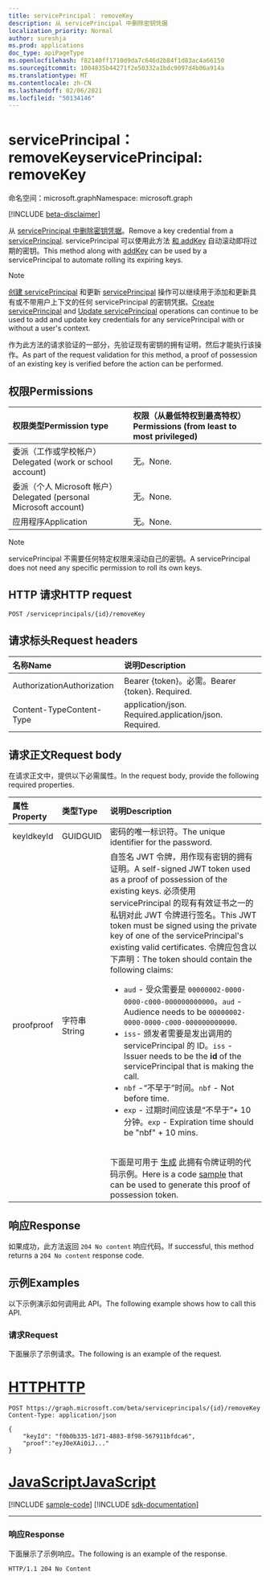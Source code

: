 ```yaml
---
title: servicePrincipal： removeKey
description: 从 servicePrincipal 中删除密钥凭据
localization_priority: Normal
author: sureshja
ms.prod: applications
doc_type: apiPageType
ms.openlocfilehash: f82140ff1710d9da7c646d2b84f1d83ac4a66150
ms.sourcegitcommit: 1004835b44271f2e50332a1bdc9097d4b06a914a
ms.translationtype: MT
ms.contentlocale: zh-CN
ms.lasthandoff: 02/06/2021
ms.locfileid: "50134146"
---
```

# <a name="serviceprincipal-removekey"></a><span data-ttu-id="b2866-103">servicePrincipal： removeKey</span><span class="sxs-lookup"><span data-stu-id="b2866-103">servicePrincipal: removeKey</span></span>

<span data-ttu-id="b2866-104">命名空间：microsoft.graph</span><span class="sxs-lookup"><span data-stu-id="b2866-104">Namespace: microsoft.graph</span></span>

[!INCLUDE [beta-disclaimer](../../includes/beta-disclaimer.md)]

<span data-ttu-id="b2866-105">从 [servicePrincipal 中删除密钥凭据](../resources/serviceprincipal.md)。</span><span class="sxs-lookup"><span data-stu-id="b2866-105">Remove a key credential from a [servicePrincipal](../resources/serviceprincipal.md).</span></span> <span data-ttu-id="b2866-106">servicePrincipal 可以使用此方法 [和 addKey](serviceprincipal-addkey.md) 自动滚动即将过期的密钥。</span><span class="sxs-lookup"><span data-stu-id="b2866-106">This method along with [addKey](serviceprincipal-addkey.md) can be used by a servicePrincipal to automate rolling its expiring keys.</span></span>

> [!NOTE]
> <span data-ttu-id="b2866-107">[创建 servicePrincipal](../api/serviceprincipal-post-serviceprincipals.md) 和更新 [servicePrincipal](../api/serviceprincipal-update.md) 操作可以继续用于添加和更新具有或不带用户上下文的任何 servicePrincipal 的密钥凭据。</span><span class="sxs-lookup"><span data-stu-id="b2866-107">[Create servicePrincipal](../api/serviceprincipal-post-serviceprincipals.md) and [Update servicePrincipal](../api/serviceprincipal-update.md) operations can continue to be used to add and update key credentials for any servicePrincipal with or without a user's context.</span></span>

<span data-ttu-id="b2866-108">作为此方法的请求验证的一部分，先验证现有密钥的拥有证明，然后才能执行该操作。</span><span class="sxs-lookup"><span data-stu-id="b2866-108">As part of the request validation for this method, a proof of possession of an existing key is verified before the action can be performed.</span></span>

## <a name="permissions"></a><span data-ttu-id="b2866-109">权限</span><span class="sxs-lookup"><span data-stu-id="b2866-109">Permissions</span></span>

|<span data-ttu-id="b2866-110">权限类型</span><span class="sxs-lookup"><span data-stu-id="b2866-110">Permission type</span></span>      | <span data-ttu-id="b2866-111">权限（从最低特权到最高特权）</span><span class="sxs-lookup"><span data-stu-id="b2866-111">Permissions (from least to most privileged)</span></span>              |
|:--------------------|:---------------------------------------------------------|
|<span data-ttu-id="b2866-112">委派（工作或学校帐户）</span><span class="sxs-lookup"><span data-stu-id="b2866-112">Delegated (work or school account)</span></span> | <span data-ttu-id="b2866-113">无。</span><span class="sxs-lookup"><span data-stu-id="b2866-113">None.</span></span>  |
|<span data-ttu-id="b2866-114">委派（个人 Microsoft 帐户）</span><span class="sxs-lookup"><span data-stu-id="b2866-114">Delegated (personal Microsoft account)</span></span> | <span data-ttu-id="b2866-115">无。</span><span class="sxs-lookup"><span data-stu-id="b2866-115">None.</span></span>    |
|<span data-ttu-id="b2866-116">应用程序</span><span class="sxs-lookup"><span data-stu-id="b2866-116">Application</span></span> | <span data-ttu-id="b2866-117">无。</span><span class="sxs-lookup"><span data-stu-id="b2866-117">None.</span></span> |

> [!NOTE]
> <span data-ttu-id="b2866-118">servicePrincipal 不需要任何特定权限来滚动自己的密钥。</span><span class="sxs-lookup"><span data-stu-id="b2866-118">A servicePrincipal does not need any specific permission to roll its own keys.</span></span>

## <a name="http-request"></a><span data-ttu-id="b2866-119">HTTP 请求</span><span class="sxs-lookup"><span data-stu-id="b2866-119">HTTP request</span></span>

<!-- { "blockType": "ignored" } -->

```http
POST /serviceprincipals/{id}/removeKey
```

## <a name="request-headers"></a><span data-ttu-id="b2866-120">请求标头</span><span class="sxs-lookup"><span data-stu-id="b2866-120">Request headers</span></span>

| <span data-ttu-id="b2866-121">名称</span><span class="sxs-lookup"><span data-stu-id="b2866-121">Name</span></span>           | <span data-ttu-id="b2866-122">说明</span><span class="sxs-lookup"><span data-stu-id="b2866-122">Description</span></span>                |
|:---------------|:---------------------------|
| <span data-ttu-id="b2866-123">Authorization</span><span class="sxs-lookup"><span data-stu-id="b2866-123">Authorization</span></span>  | <span data-ttu-id="b2866-p102">Bearer {token}。必需。</span><span class="sxs-lookup"><span data-stu-id="b2866-p102">Bearer {token}. Required.</span></span>  |
| <span data-ttu-id="b2866-126">Content-Type</span><span class="sxs-lookup"><span data-stu-id="b2866-126">Content-Type</span></span>   | <span data-ttu-id="b2866-p103">application/json. Required.</span><span class="sxs-lookup"><span data-stu-id="b2866-p103">application/json. Required.</span></span>|

## <a name="request-body"></a><span data-ttu-id="b2866-129">请求正文</span><span class="sxs-lookup"><span data-stu-id="b2866-129">Request body</span></span>

<span data-ttu-id="b2866-130">在请求正文中，提供以下必需属性。</span><span class="sxs-lookup"><span data-stu-id="b2866-130">In the request body, provide the following required properties.</span></span>

| <span data-ttu-id="b2866-131">属性</span><span class="sxs-lookup"><span data-stu-id="b2866-131">Property</span></span>  | <span data-ttu-id="b2866-132">类型</span><span class="sxs-lookup"><span data-stu-id="b2866-132">Type</span></span> | <span data-ttu-id="b2866-133">说明</span><span class="sxs-lookup"><span data-stu-id="b2866-133">Description</span></span>|
|:----------|:-----|:-----------|
| <span data-ttu-id="b2866-134">keyId</span><span class="sxs-lookup"><span data-stu-id="b2866-134">keyId</span></span>     | <span data-ttu-id="b2866-135">GUID</span><span class="sxs-lookup"><span data-stu-id="b2866-135">GUID</span></span> | <span data-ttu-id="b2866-136">密码的唯一标识符。</span><span class="sxs-lookup"><span data-stu-id="b2866-136">The unique identifier for the password.</span></span>|
| <span data-ttu-id="b2866-137">proof</span><span class="sxs-lookup"><span data-stu-id="b2866-137">proof</span></span> | <span data-ttu-id="b2866-138">字符串</span><span class="sxs-lookup"><span data-stu-id="b2866-138">String</span></span> | <span data-ttu-id="b2866-139">自签名 JWT 令牌，用作现有密钥的拥有证明。</span><span class="sxs-lookup"><span data-stu-id="b2866-139">A self-signed JWT token used as a proof of possession of the existing keys.</span></span> <span data-ttu-id="b2866-140">必须使用 servicePrincipal 的现有有效证书之一的私钥对此 JWT 令牌进行签名。</span><span class="sxs-lookup"><span data-stu-id="b2866-140">This JWT token must be signed using the private key of one of the servicePrincipal's existing valid certificates.</span></span> <span data-ttu-id="b2866-141">令牌应包含以下声明：</span><span class="sxs-lookup"><span data-stu-id="b2866-141">The token should contain the following claims:</span></span><ul><li><span data-ttu-id="b2866-142">`aud` - 受众需要是 `00000002-0000-0000-c000-000000000000`。</span><span class="sxs-lookup"><span data-stu-id="b2866-142">`aud` - Audience needs to be `00000002-0000-0000-c000-000000000000`.</span></span></li><li><span data-ttu-id="b2866-143">`iss`- 颁发者需要是发出调用的 servicePrincipal 的 ID。</span><span class="sxs-lookup"><span data-stu-id="b2866-143">`iss` - Issuer needs to be the __id__  of the servicePrincipal that is making the call.</span></span></li><li><span data-ttu-id="b2866-144">`nbf` -“不早于”时间。</span><span class="sxs-lookup"><span data-stu-id="b2866-144">`nbf` - Not before time.</span></span></li><li><span data-ttu-id="b2866-145">`exp` - 过期时间应该是“不早于”+ 10 分钟。</span><span class="sxs-lookup"><span data-stu-id="b2866-145">`exp` - Expiration time should be "nbf" + 10 mins.</span></span></li></ul><br><span data-ttu-id="b2866-146">下面是可用于 [生成](/graph/application-rollkey-prooftoken) 此拥有令牌证明的代码示例。</span><span class="sxs-lookup"><span data-stu-id="b2866-146">Here is a code [sample](/graph/application-rollkey-prooftoken) that can be used to generate this proof of possession token.</span></span>|

## <a name="response"></a><span data-ttu-id="b2866-147">响应</span><span class="sxs-lookup"><span data-stu-id="b2866-147">Response</span></span>

<span data-ttu-id="b2866-148">如果成功，此方法返回 `204 No content` 响应代码。</span><span class="sxs-lookup"><span data-stu-id="b2866-148">If successful, this method returns a `204 No content` response code.</span></span>

## <a name="examples"></a><span data-ttu-id="b2866-149">示例</span><span class="sxs-lookup"><span data-stu-id="b2866-149">Examples</span></span>

<span data-ttu-id="b2866-150">以下示例演示如何调用此 API。</span><span class="sxs-lookup"><span data-stu-id="b2866-150">The following example shows how to call this API.</span></span>

### <a name="request"></a><span data-ttu-id="b2866-151">请求</span><span class="sxs-lookup"><span data-stu-id="b2866-151">Request</span></span>

<span data-ttu-id="b2866-152">下面展示了示例请求。</span><span class="sxs-lookup"><span data-stu-id="b2866-152">The following is an example of the request.</span></span>


# <a name="http"></a>[<span data-ttu-id="b2866-153">HTTP</span><span class="sxs-lookup"><span data-stu-id="b2866-153">HTTP</span></span>](#tab/http)
<!-- {
  "blockType": "request",
  "name": "serviceprincipal_removekey"
}-->

```http
POST https://graph.microsoft.com/beta/serviceprincipals/{id}/removeKey
Content-Type: application/json

{
    "keyId": "f0b0b335-1d71-4883-8f98-567911bfdca6",
    "proof":"eyJ0eXAiOiJ..."
}
```
# <a name="javascript"></a>[<span data-ttu-id="b2866-154">JavaScript</span><span class="sxs-lookup"><span data-stu-id="b2866-154">JavaScript</span></span>](#tab/javascript)
[!INCLUDE [sample-code](../includes/snippets/javascript/serviceprincipal-removekey-javascript-snippets.md)]
[!INCLUDE [sdk-documentation](../includes/snippets/snippets-sdk-documentation-link.md)]

---


### <a name="response"></a><span data-ttu-id="b2866-155">响应</span><span class="sxs-lookup"><span data-stu-id="b2866-155">Response</span></span>

<span data-ttu-id="b2866-156">下面展示了示例响应。</span><span class="sxs-lookup"><span data-stu-id="b2866-156">The following is an example of the response.</span></span>

<!-- {
  "blockType": "response",
  "truncated": true
} -->

```http
HTTP/1.1 204 No Content
```

<!-- uuid: 16cd6b66-4b1a-43a1-adaf-3a886856ed98
2019-02-04 14:57:30 UTC -->
<!-- {
  "type": "#page.annotation",
  "description": "servicePrincipal: removeKey",
  "keywords": "",
  "section": "documentation",
  "tocPath": ""
}-->



